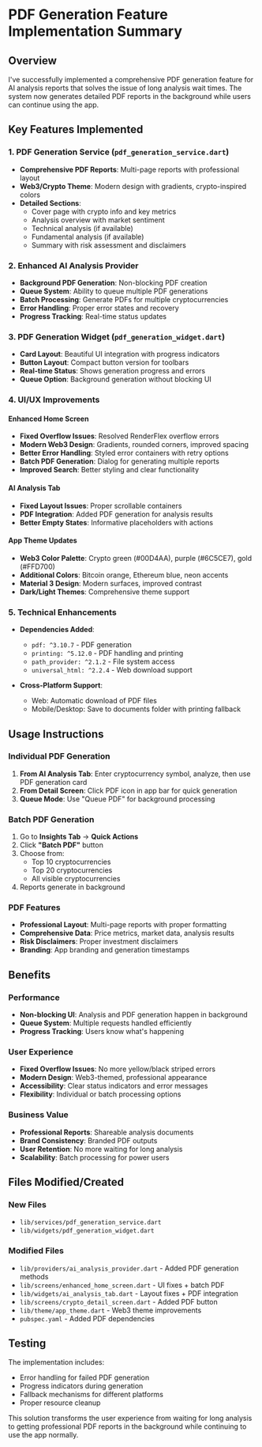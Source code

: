 # PDF Generation Feature Implementation Summary

## Overview
I've successfully implemented a comprehensive PDF generation feature for AI analysis reports that solves the issue of long analysis wait times. The system now generates detailed PDF reports in the background while users can continue using the app.

## Key Features Implemented

### 1. PDF Generation Service (`pdf_generation_service.dart`)
- **Comprehensive PDF Reports**: Multi-page reports with professional layout
- **Web3/Crypto Theme**: Modern design with gradients, crypto-inspired colors
- **Detailed Sections**:
  - Cover page with crypto info and key metrics
  - Analysis overview with market sentiment
  - Technical analysis (if available)
  - Fundamental analysis (if available)
  - Summary with risk assessment and disclaimers

### 2. Enhanced AI Analysis Provider
- **Background PDF Generation**: Non-blocking PDF creation
- **Queue System**: Ability to queue multiple PDF generations
- **Batch Processing**: Generate PDFs for multiple cryptocurrencies
- **Error Handling**: Proper error states and recovery
- **Progress Tracking**: Real-time status updates

### 3. PDF Generation Widget (`pdf_generation_widget.dart`)
- **Card Layout**: Beautiful UI integration with progress indicators
- **Button Layout**: Compact button version for toolbars
- **Real-time Status**: Shows generation progress and errors
- **Queue Option**: Background generation without blocking UI

### 4. UI/UX Improvements

#### Enhanced Home Screen
- **Fixed Overflow Issues**: Resolved RenderFlex overflow errors
- **Modern Web3 Design**: Gradients, rounded corners, improved spacing
- **Better Error Handling**: Styled error containers with retry options
- **Batch PDF Generation**: Dialog for generating multiple reports
- **Improved Search**: Better styling and clear functionality

#### AI Analysis Tab
- **Fixed Layout Issues**: Proper scrollable containers
- **PDF Integration**: Added PDF generation for analysis results
- **Better Empty States**: Informative placeholders with actions

#### App Theme Updates
- **Web3 Color Palette**: Crypto green (#00D4AA), purple (#6C5CE7), gold (#FFD700)
- **Additional Colors**: Bitcoin orange, Ethereum blue, neon accents
- **Material 3 Design**: Modern surfaces, improved contrast
- **Dark/Light Themes**: Comprehensive theme support

### 5. Technical Enhancements
- **Dependencies Added**:
  - `pdf: ^3.10.7` - PDF generation
  - `printing: ^5.12.0` - PDF handling and printing
  - `path_provider: ^2.1.2` - File system access
  - `universal_html: ^2.2.4` - Web download support

- **Cross-Platform Support**:
  - Web: Automatic download of PDF files
  - Mobile/Desktop: Save to documents folder with printing fallback

## Usage Instructions

### Individual PDF Generation
1. **From AI Analysis Tab**: Enter cryptocurrency symbol, analyze, then use PDF generation card
2. **From Detail Screen**: Click PDF icon in app bar for quick generation
3. **Queue Mode**: Use "Queue PDF" for background processing

### Batch PDF Generation
1. Go to **Insights Tab** → **Quick Actions**
2. Click **"Batch PDF"** button
3. Choose from:
   - Top 10 cryptocurrencies
   - Top 20 cryptocurrencies
   - All visible cryptocurrencies
4. Reports generate in background

### PDF Features
- **Professional Layout**: Multi-page reports with proper formatting
- **Comprehensive Data**: Price metrics, market data, analysis results
- **Risk Disclaimers**: Proper investment disclaimers
- **Branding**: App branding and generation timestamps

## Benefits

### Performance
- **Non-blocking UI**: Analysis and PDF generation happen in background
- **Queue System**: Multiple requests handled efficiently
- **Progress Tracking**: Users know what's happening

### User Experience
- **Fixed Overflow Issues**: No more yellow/black striped errors
- **Modern Design**: Web3-themed, professional appearance
- **Accessibility**: Clear status indicators and error messages
- **Flexibility**: Individual or batch processing options

### Business Value
- **Professional Reports**: Shareable analysis documents
- **Brand Consistency**: Branded PDF outputs
- **User Retention**: No more waiting for long analysis
- **Scalability**: Batch processing for power users

## Files Modified/Created

### New Files
- `lib/services/pdf_generation_service.dart`
- `lib/widgets/pdf_generation_widget.dart`

### Modified Files
- `lib/providers/ai_analysis_provider.dart` - Added PDF generation methods
- `lib/screens/enhanced_home_screen.dart` - UI fixes + batch PDF
- `lib/widgets/ai_analysis_tab.dart` - Layout fixes + PDF integration
- `lib/screens/crypto_detail_screen.dart` - Added PDF button
- `lib/theme/app_theme.dart` - Web3 theme improvements
- `pubspec.yaml` - Added PDF dependencies

## Testing
The implementation includes:
- Error handling for failed PDF generation
- Progress indicators during generation
- Fallback mechanisms for different platforms
- Proper resource cleanup

This solution transforms the user experience from waiting for long analysis to getting professional PDF reports in the background while continuing to use the app normally.
